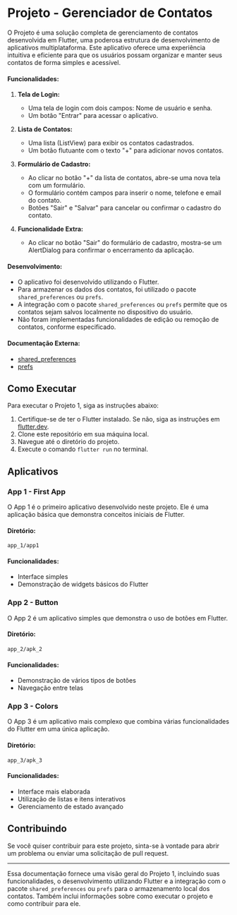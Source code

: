 # Projeto - Gerenciador de Contatos

O Projeto é uma solução completa de gerenciamento de contatos desenvolvida em Flutter, uma poderosa estrutura de desenvolvimento de aplicativos multiplataforma. Este aplicativo oferece uma experiência intuitiva e eficiente para que os usuários possam organizar e manter seus contatos de forma simples e acessível.

#### Funcionalidades:

1. **Tela de Login:**
   - Uma tela de login com dois campos: Nome de usuário e senha.
   - Um botão "Entrar" para acessar o aplicativo.

2. **Lista de Contatos:**
   - Uma lista (ListView) para exibir os contatos cadastrados.
   - Um botão flutuante com o texto "+" para adicionar novos contatos.

3. **Formulário de Cadastro:**
   - Ao clicar no botão "+" da lista de contatos, abre-se uma nova tela com um formulário.
   - O formulário contém campos para inserir o nome, telefone e email do contato.
   - Botões "Sair" e "Salvar" para cancelar ou confirmar o cadastro do contato.

4. **Funcionalidade Extra:**
   - Ao clicar no botão "Sair" do formulário de cadastro, mostra-se um AlertDialog para confirmar o encerramento da aplicação.

#### Desenvolvimento:

- O aplicativo foi desenvolvido utilizando o Flutter.
- Para armazenar os dados dos contatos, foi utilizado o pacote `shared_preferences` ou `prefs`.
- A integração com o pacote `shared_preferences` ou `prefs` permite que os contatos sejam salvos localmente no dispositivo do usuário.
- Não foram implementadas funcionalidades de edição ou remoção de contatos, conforme especificado.

#### Documentação Externa:

- [shared_preferences](https://pub.dev/packages/shared_preferences)
- [prefs](https://pub.dev/packages/prefs)

## Como Executar

Para executar o Projeto 1, siga as instruções abaixo:

1. Certifique-se de ter o Flutter instalado. Se não, siga as instruções em [flutter.dev](https://flutter.dev/docs/get-started/install).
2. Clone este repositório em sua máquina local.
3. Navegue até o diretório do projeto.
4. Execute o comando `flutter run` no terminal.

## Aplicativos

### App 1 - First App

O App 1 é o primeiro aplicativo desenvolvido neste projeto. Ele é uma aplicação básica que demonstra conceitos iniciais de Flutter.

#### Diretório:
```
app_1/app1
```

#### Funcionalidades:
- Interface simples
- Demonstração de widgets básicos do Flutter

### App 2 - Button

O App 2 é um aplicativo simples que demonstra o uso de botões em Flutter.

#### Diretório:
```
app_2/apk_2
```

#### Funcionalidades:
- Demonstração de vários tipos de botões
- Navegação entre telas

### App 3 - Colors

O App 3 é um aplicativo mais complexo que combina várias funcionalidades do Flutter em uma única aplicação.

#### Diretório:
```
app_3/apk_3
```

#### Funcionalidades:
- Interface mais elaborada
- Utilização de listas e itens interativos
- Gerenciamento de estado avançado

## Contribuindo

Se você quiser contribuir para este projeto, sinta-se à vontade para abrir um problema ou enviar uma solicitação de pull request. 

---

Essa documentação fornece uma visão geral do Projeto 1, incluindo suas funcionalidades, o desenvolvimento utilizando Flutter e a integração com o pacote `shared_preferences` ou `prefs` para o armazenamento local dos contatos. Também inclui informações sobre como executar o projeto e como contribuir para ele.
